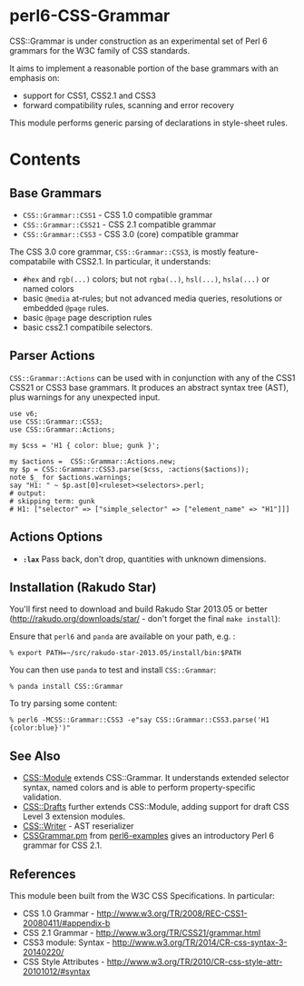 perl6-CSS-Grammar
=================

CSS::Grammar is under construction as an experimental set of Perl 6 grammars for the W3C family of CSS standards.

It aims to implement a reasonable portion of the base grammars with an
emphasis on:

- support for CSS1, CSS2.1 and CSS3
- forward compatibility rules, scanning and error recovery

This module performs generic parsing of declarations in style-sheet rules.

Contents
========

Base Grammars
-------------
- `CSS::Grammar::CSS1`  - CSS 1.0 compatible grammar
- `CSS::Grammar::CSS21` - CSS 2.1 compatible grammar
- `CSS::Grammar::CSS3`  - CSS 3.0 (core) compatible grammar

The CSS 3.0 core grammar, `CSS::Grammar::CSS3`, is mostly feature-compatabile with CSS2.1. In particular, it understands:

- `#hex` and `rgb(...)` colors; but not `rgba(..)`, `hsl(...)`, `hsla(...)` or named colors
- basic `@media` at-rules; but not advanced media queries, resolutions or embedded `@page` rules.
- basic `@page` page description rules
- basic css2.1 compatibile selectors.

Parser Actions
--------------
`CSS::Grammar::Actions` can be used with in conjunction with any of the CSS1
CSS21 or CSS3 base grammars. It produces an abstract syntax tree (AST), plus
warnings for any unexpected input.

    use v6;
    use CSS::Grammar::CSS3;
    use CSS::Grammar::Actions;

    my $css = 'H1 { color: blue; gunk }';

    my $actions =  CSS::Grammar::Actions.new;
    my $p = CSS::Grammar::CSS3.parse($css, :actions($actions));
    note $_ for $actions.warnings;
    say "H1: " ~ $p.ast[0]<ruleset><selectors>.perl;
    # output:
    # skipping term: gunk
    # H1: ["selector" => ["simple_selector" => ["element_name" => "H1"]]]

## Actions Options

- **`:lax`** Pass back, don't drop, quantities with unknown dimensions.

Installation (Rakudo Star)
--------------------------

You'll first need to download and build Rakudo Star 2013.05 or better (http://rakudo.org/downloads/star/ - don't forget the final `make install`):

Ensure that `perl6` and `panda` are available on your path, e.g. :

    % export PATH=~/src/rakudo-star-2013.05/install/bin:$PATH

You can then use `panda` to test and install `CSS::Grammar`:

    % panda install CSS::Grammar

To try parsing some content:

    % perl6 -MCSS::Grammar::CSS3 -e"say CSS::Grammar::CSS3.parse('H1 {color:blue}')"

See Also
--------
- [CSS::Module](https://github.com/p6-css/perl6-CSS-Module) extends CSS::Grammar. It understands extended selector syntax, named colors and is able to perform property-specific validation.
- [CSS::Drafts](https://github.com/p6-css/perl6-CSS-Drafts) further extends CSS::Module, adding support for draft CSS Level 3 extension modules.
- [CSS::Writer](https://github.com/p6-css/perl6-CSS-Writer) - AST reserializer
- [CSSGrammar.pm](https://github.com/perl6/perl6-examples/blob/master/parsers/CSSGrammar.pm) from [perl6-examples](https://github.com/perl6/perl6-examples) gives an introductory Perl 6 grammar for CSS 2.1.

References
----------
This module been built from the W3C CSS Specifications. In particular:

- CSS 1.0 Grammar - http://www.w3.org/TR/2008/REC-CSS1-20080411/#appendix-b
- CSS 2.1 Grammar - http://www.w3.org/TR/CSS21/grammar.html
- CSS3 module: Syntax - http://www.w3.org/TR/2014/CR-css-syntax-3-20140220/
- CSS Style Attributes - http://www.w3.org/TR/2010/CR-css-style-attr-20101012/#syntax
